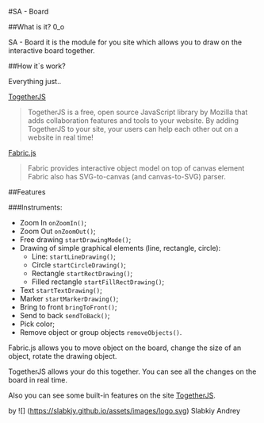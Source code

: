 #SA - Board


##What is it? 0_o

SA - Board  it is the module for you site which allows you to draw on the interactive board together.


##How it`s work? 

Everything just..

[TogetherJS](https://togetherjs.com/ "TogetherJS")
>TogetherJS is a free, open source JavaScript library by Mozilla that adds collaboration features and tools to your website.
>By adding TogetherJS to your site, your users can help each other out on a website in real time! 

[Fabric.js](http://fabricjs.com/ "Fabric.js")
>Fabric provides interactive object model on top of canvas element
>Fabric also has SVG-to-canvas (and canvas-to-SVG) parser.

##Features

###Instruments:

* Zoom In `onZoomIn()`;
* Zoom Out `onZoomOut()`;
* Free drawing `startDrawingMode()`;
* Drawing of simple graphical elements (line, rectangle, circle):
	* Line: `startLineDrawing()`;
	* Circle `startCircleDrawing()`;
    * Rectangle `startRectDrawing()`;
	* Filled rectangle `startFillRectDrawing()`;
* Text `startTextDrawing()`;
* Marker `startMarkerDrawing()`;
* Bring to front `bringToFront()`;
* Send to back `sendToBack()`;
* Pick color;
* Remove object or group objects `removeObjects()`.

Fabric.js allows you to move object on the board, change the size of an object, rotate the drawing object.

TogetherJS allows your do this together. You can see all the changes on the board in real time.

Also you can see some built-in features on the site [TogetherJS](https://togetherjs.com/ "TogetherJS").


by ![] (https://slabkiy.github.io/assets/images/logo.svg) Slabkiy Andrey